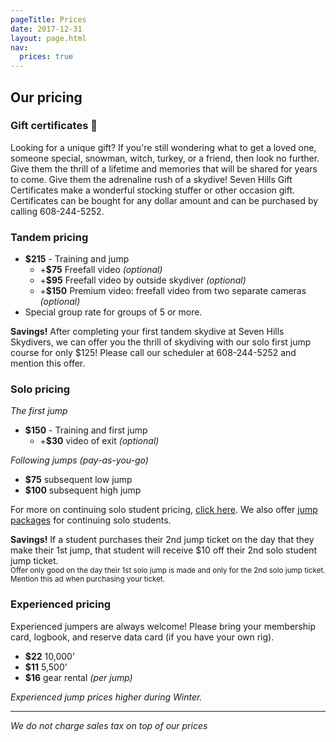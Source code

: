 ```yaml
---
pageTitle: Prices
date: 2017-12-31
layout: page.html
nav:
  prices: true
---
```


## Our pricing

### Gift certificates 🎁

Looking for a unique gift?  If you're still wondering what to get a loved one, someone special, snowman, witch, turkey, or a friend, then look no further.  Give them the thrill of a lifetime and memories that will be shared for years to come.  Give them the adrenaline rush of a skydive!  Seven Hills Gift Certificates make a wonderful stocking stuffer or other occasion gift.  Certificates can be bought for any dollar amount and can be purchased by calling 608-244-5252.

### Tandem pricing

 * **$215** - Training and jump
   * +**$75** Freefall video *(optional)*
   * +**$95** Freefall video by outside skydiver *(optional)*
   * +**$150** Premium video: freefall video from two separate cameras *(optional)*
 * Special group rate for groups of 5 or more.

<div class="note"><strong>Savings!</strong> After completing your first tandem skydive at Seven Hills Skydivers, we can offer you the thrill of skydiving with our solo first jump course for only $125! Please call our scheduler at 608-244-5252 and mention this offer.
</div>

### Solo pricing

*The first jump*

 * **$150** - Training and first jump
   * +**$30** video of exit *(optional)*

*Following jumps (pay-as-you-go)*

 * **$75** subsequent low jump
 * **$100** subsequent high jump

For more on continuing solo student pricing, [click here](../solo-rates). We also offer [jump packages](../packages) for continuing solo students.

<div class="note"><strong>Savings!</strong> If a student purchases their 2nd jump ticket on the day that they make their 1st jump, that student will receive $10 off their 2nd solo student jump ticket. 
<br><small>Offer only good on the day their 1st solo jump is made and only for the 2nd solo jump ticket. Mention this ad when purchasing your ticket.</small>
</div>

### Experienced pricing

Experienced jumpers are always welcome! Please bring your membership card, logbook, and reserve data card (if you have your own rig).

 * **$22** 10,000'
 * **$11** 5,500'
 * **$16** gear rental *(per jump)*

*Experienced jump prices higher during Winter.*

----

*We do not charge sales tax on top of our prices*
